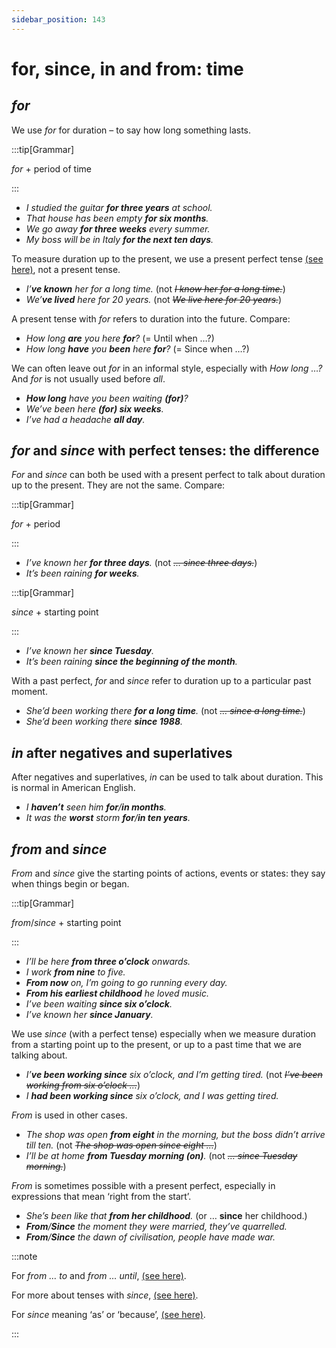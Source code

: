 ```yaml
---
sidebar_position: 143
---
```


# for, since, in and from: time

## *for*

We use *for* for duration – to say how long something lasts.

:::tip[Grammar]

*for* + period of time

:::

- *I studied the guitar **for three years** at school.*
- *That house has been empty **for six months**.*
- *We go away **for three weeks** every summer.*
- *My boss will be in Italy **for the next ten days**.*

To measure duration up to the present, we use a present perfect tense [(see here)](./../../grammar/past-and-perfect-tenses/present-perfect-or-present#how-long-present-perfect), not a present tense.

- *I’**ve known** her for a long time.* (not *~~I know her for a long time.~~*)
- *We’**ve lived** here for 20 years.* (not *~~We live here for 20 years.~~*)

A present tense with *for* refers to duration into the future. Compare:

- *How long **are** you here **for**?* (= Until when …?)
- *How long **have** you **been** here **for**?* (= Since when …?)

We can often leave out *for* in an informal style, especially with *How long …?* And *for* is not usually used before *all*.

- ***How long** have you been waiting **(for)**?*
- *We’ve been here **(for) six weeks**.*
- *I’ve had a headache **all day**.*

## *for* and *since* with perfect tenses: the difference

*For* and *since* can both be used with a present perfect to talk about duration up to the present. They are not the same. Compare:

:::tip[Grammar]

*for* + period

:::

- *I’ve known her **for three days**.* (not *~~… since three days.~~*)
- *It’s been raining **for weeks**.*

:::tip[Grammar]

*since* + starting point

:::

- *I’ve known her **since Tuesday**.*
- *It’s been raining **since the beginning of the month**.*

With a past perfect, *for* and *since* refer to duration up to a particular past moment.

- *She’d been working there **for a long time**.* (not *~~… since a long time.~~*)
- *She’d been working there **since 1988**.*

## *in* after negatives and superlatives

After negatives and superlatives, *in* can be used to talk about duration. This is normal in American English.

- *I **haven’t** seen him **for**/**in months**.*
- *It was the **worst** storm **for**/**in ten years**.*

## *from* and *since*

*From* and *since* give the starting points of actions, events or states: they say when things begin or began.

:::tip[Grammar]

*from*/*since* + starting point

:::

- *I’ll be here **from three o’clock** onwards.*
- *I work **from nine** to five.*
- ***From now** on, I’m going to go running every day.*
- ***From his earliest childhood** he loved music.*
- *I’ve been waiting **since six o’clock**.*
- *I’ve known her **since January**.*

We use *since* (with a perfect tense) especially when we measure duration from a starting point up to the present, or up to a past time that we are talking about.

- *I’**ve been working since** six o’clock, and I’m getting tired.* (not *~~I’ve been working from six o’clock …~~*)
- *I **had been working since** six o’clock, and I was getting tired.*

*From* is used in other cases.

- *The shop was open **from eight** in the morning, but the boss didn’t arrive till ten.* (not *~~The shop was open since eight …~~*)
- *I’ll be at home **from Tuesday morning (on)**.* (not *~~… since Tuesday morning.~~*)

*From* is sometimes possible with a present perfect, especially in expressions that mean ‘right from the start’.

- *She’s been like that **from her childhood**.* (or … **since** her childhood.)
- ***From**/**Since** the moment they were married, they’ve quarrelled.*
- ***From**/**Since** the dawn of civilisation, people have made war.*

:::note

For *from … to* and *from … until*, [(see here)](./until).

For more about tenses with *since*, [(see here)](./since-tenses).

For *since* meaning ‘as’ or ‘because’, [(see here)](./as-because-since-and-for).

:::

